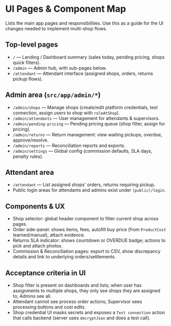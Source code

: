# UI Pages & Component Map

Lists the main app pages and responsibilities. Use this as a guide for the UI changes needed to implement multi-shop flows.

## Top-level pages
- `/` — Landing / Dashboard summary (sales today, pending pricing, shops quick filters).
- `/admin` — Admin hub, with sub-pages below.
- `/attendant` — Attendant interface (assigned shops, orders, returns pickup flows).

## Admin area (`src/app/admin/*`)
- `/admin/shops` — Manage shops (create/edit platform credentials, test connection, assign users to shop with `roleAtShop`).
- `/admin/attendants` — User management for attendants & supervisors.
- `/admin/pending-pricing` — Pending pricing queue (shop filter, assign for pricing).
- `/admin/returns` — Return management: view waiting pickups, overdue, approve/resolve.
- `/admin/reports` — Reconciliation reports and exports.
- `/admin/settings` — Global config (commission defaults, SLA days, penalty rules).

## Attendant area
- `/attendant` — List assigned shops' orders, returns requiring pickup.
- Public login areas for attendants and admins exist under `(public)/login`.

## Components & UX
- Shop selector: global header component to filter current shop across pages.
- Order side-panel: shows items, fees, autofill buy price (from `ProductCost` learned/manual), attach evidence.
- Returns SLA indicator: shows countdown or OVERDUE badge; actions to pick and attach photos.
- Commission & Reconciliation pages: export to CSV, show discrepancy details and link to underlying orders/settlements.

## Acceptance criteria in UI
- Shop filter is present on dashboards and lists; when user has assignments to multiple shops, they only see shops they are assigned to; Admins see all.
- Attendant cannot see process order actions; Supervisor sees processing buttons and cost edits.
- Shop credential UI masks secrets and exposes a `Test connection` action that calls backend (server uses `decryptJson` and does a test call).
